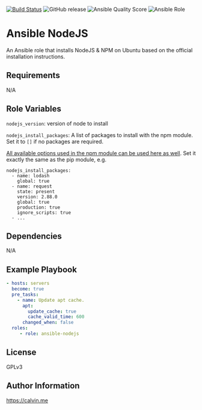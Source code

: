 [![Build Status](https://travis-ci.com/calvinbui/ansible-nodejs.svg?branch=master)](https://travis-ci.com/calvinbui/ansible-nodejs)
![GitHub release](https://img.shields.io/github/release/calvinbui/ansible-nodejs.svg)
![Ansible Quality Score](https://img.shields.io/ansible/quality/35860.svg)
![Ansible Role](https://img.shields.io/ansible/role/d/35860.svg)

# Ansible NodeJS

An Ansible role that installs NodeJS & NPM on Ubuntu based on the official installation instructions.

##  Requirements

N/A

## Role Variables

`nodejs_version`: version of node to install

`nodejs_install_packages`: A list of packages to install with the npm module. Set it to `[]` if no packages are required.

[All available options used in the npm module can be used here as well](https://docs.ansible.com/ansible/2.7/modules/npm_module.html). Set it exactly the same as the pip module, e.g.

```
nodejs_install_packages:
  - name: lodash
    global: true
  - name: request
    state: present
    version: 2.88.0
    global: true
    production: true
    ignore_scripts: true
  - ...
```

## Dependencies

N/A

## Example Playbook

```yaml
- hosts: servers
  become: true
  pre_tasks:
    - name: Update apt cache.
      apt:
        update_cache: true
        cache_valid_time: 600
      changed_when: false
  roles:
     - role: ansible-nodejs
```

## License

GPLv3

## Author Information

https://calvin.me
